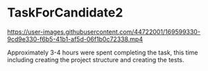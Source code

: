 # TaskForCandidate2

https://user-images.githubusercontent.com/44722001/169599330-9cd9e330-f6b5-41b1-af5d-06f1b0c72338.mp4

Approximately 3-4 hours were spent completing the task, this time including creating the project structure and creating the tests.

